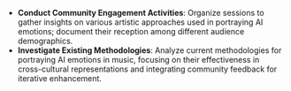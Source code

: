 - **Conduct Community Engagement Activities**: Organize sessions to gather insights on various artistic approaches used in portraying AI emotions; document their reception among different audience demographics.
- **Investigate Existing Methodologies**: Analyze current methodologies for portraying AI emotions in music, focusing on their effectiveness in cross-cultural representations and integrating community feedback for iterative enhancement.